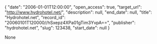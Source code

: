 {
  "date": "2006-01-01T12:00:00", 
  "open_access": true, 
  "target_url": "http://www.hydrohotel.net/", 
  "description": null, 
  "end_date": null, 
  "title": "Hydrohotel.net", 
  "record_id": "20060101T120000//hSxepz4XPa01gTim3YvpA==", 
  "publisher": "hydrohotel.net", 
  "slug": 123438, 
  "start_date": null
}

None
